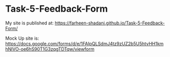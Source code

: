 # Task-5-Feedback-Form

My site is published at: https://farheen-shadani.github.io/Task-5-Feedback-Form/ 

Mock Up site is: https://docs.google.com/forms/d/e/1FAIpQLSdmJ4tz9zUZ2b5U5htvHH1kmhNlVO-oe6hS90T1G3zqgTDTqw/viewform
